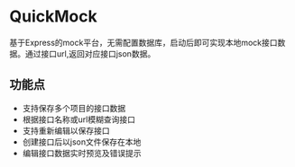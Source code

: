 # QuickMock
基于Express的mock平台，无需配置数据库，启动后即可实现本地mock接口数据。通过接口url,返回对应接口json数据。

## 功能点
* 支持保存多个项目的接口数据
* 根据接口名称或url模糊查询接口
* 支持重新编辑以保存接口
* 创建接口后以json文件保存在本地
* 编辑接口数据实时预览及错误提示
